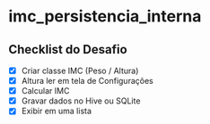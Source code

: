 # imc_persistencia_interna

## Checklist do Desafio

- [x] Criar classe IMC (Peso / Altura)​
- [x] Altura ler em tela de Configurações​
- [x] Calcular IMC ​
- [x] Gravar dados no Hive ou SQLite​
- [x] Exibir em uma lista​
